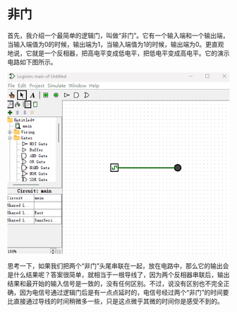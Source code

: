 # 非门

首先，我介绍一个最简单的逻辑门，叫做“非门”。它有一个输入端和一个输出端，当输入端值为0的时候，输出端为1，当输入端值为1的时候，输出端为0。更直观地说，它就是一个反相器，把高电平变成低电平，把低电平变成高电平。它的演示电路如下图所示。

![](pic/2-1.gif)

思考一下，如果我们把两个“非门”头尾串联在一起，放在电路中，那么它的输出会是什么结果呢？答案很简单，就相当于一根导线了，因为两个反相器串联后，输出结果和最开始的输入信号是一致的，没有任何区别。不过，说没有区别也不完全正确，因为电信号通过逻辑门后是有一点点延时的，电信号经过两个“非门”的时间要比直接通过导线的时间稍微多一些，只是这点微乎其微的时间你是感受不到的。

